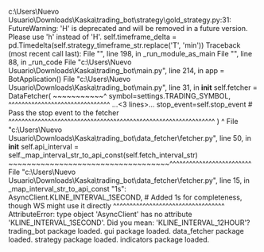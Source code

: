 c:\Users\Nuevo Usuario\Downloads\Kaska\trading_bot\strategy\gold_strategy.py:31: FutureWarning: 'H' is deprecated and will be removed in a future version. Please use 'h' instead of 'H'.
  self.timeframe_delta = pd.Timedelta(self.strategy_timeframe_str.replace('T', 'min'))
Traceback (most recent call last):
  File "<frozen runpy>", line 198, in _run_module_as_main
  File "<frozen runpy>", line 88, in _run_code
  File "c:\Users\Nuevo Usuario\Downloads\Kaska\trading_bot\main.py", line 214, in <module>
    app = BotApplication()
  File "c:\Users\Nuevo Usuario\Downloads\Kaska\trading_bot\main.py", line 31, in __init__
    self.fetcher = DataFetcher(
                   ~~~~~~~~~~~^
        symbol=settings.TRADING_SYMBOL,
        ^^^^^^^^^^^^^^^^^^^^^^^^^^^^^^^
    ...<3 lines>...
        stop_event=self.stop_event # Pass the stop event to the fetcher
        ^^^^^^^^^^^^^^^^^^^^^^^^^^^^^^^^^^^^^^^^^^^^^^^^^^^^^^^^^^^^^^^
    )
    ^
  File "c:\Users\Nuevo Usuario\Downloads\Kaska\trading_bot\data_fetcher\fetcher.py", line 50, in __init__
    self.api_interval = self._map_interval_str_to_api_const(self.fetch_interval_str)
                        ~~~~~~~~~~~~~~~~~~~~~~~~~~~~~~~~~~~^^^^^^^^^^^^^^^^^^^^^^^^^
  File "c:\Users\Nuevo Usuario\Downloads\Kaska\trading_bot\data_fetcher\fetcher.py", line 15, in _map_interval_str_to_api_const
    "1s": AsyncClient.KLINE_INTERVAL_1SECOND, # Added 1s for completeness, though WS might use it directly
          ^^^^^^^^^^^^^^^^^^^^^^^^^^^^^^^^^^
AttributeError: type object 'AsyncClient' has no attribute 'KLINE_INTERVAL_1SECOND'. Did you mean: 'KLINE_INTERVAL_12HOUR'?
trading_bot package loaded.
gui package loaded.
data_fetcher package loaded.
strategy package loaded.
indicators package loaded.
